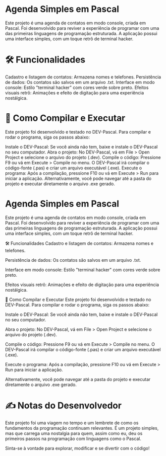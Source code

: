 # Agenda Simples em Pascal
Este projeto é uma agenda de contatos em modo console, criada em Pascal. Foi desenvolvido para reviver a experiência de programar com uma das primeiras linguagens de programação estruturada. A aplicação possui uma interface simples, com um toque retrô de terminal hacker.

# 🛠️ Funcionalidades
Cadastro e listagem de contatos: Armazena nomes e telefones.
Persistência de dados: Os contatos são salvos em um arquivo .txt.
Interface em modo console: Estilo "terminal hacker" com cores verde sobre preto.
Efeitos visuais retrô: Animações e efeito de digitação para uma experiência nostálgica.

# 🚀 Como Compilar e Executar

Este projeto foi desenvolvido e testado no DEV-Pascal. Para compilar e rodar o programa, siga os passos abaixo:

Instale o DEV-Pascal: Se você ainda não tem, baixe e instale o DEV-Pascal no seu computador.
Abra o projeto: No DEV-Pascal, vá em File > Open Project e selecione o arquivo do projeto (.dev).
Compile o código: Pressione F9 ou vá em Execute > Compile no menu. O DEV-Pascal irá compilar o código-fonte (.pas) e criar um arquivo executável (.exe).
Execute o programa: Após a compilação, pressione F10 ou vá em Execute > Run para iniciar a aplicação.
Alternativamente, você pode navegar até a pasta do projeto e executar diretamente o arquivo .exe gerado.

# Agenda Simples em Pascal
Este projeto é uma agenda de contatos em modo console, criada em Pascal. Foi desenvolvido para reviver a experiência de programar com uma das primeiras linguagens de programação estruturada. A aplicação possui uma interface simples, com um toque retrô de terminal hacker.

🛠️ Funcionalidades
Cadastro e listagem de contatos: Armazena nomes e telefones.

Persistência de dados: Os contatos são salvos em um arquivo .txt.

Interface em modo console: Estilo "terminal hacker" com cores verde sobre preto.

Efeitos visuais retrô: Animações e efeito de digitação para uma experiência nostálgica.

🚀 Como Compilar e Executar
Este projeto foi desenvolvido e testado no DEV-Pascal. Para compilar e rodar o programa, siga os passos abaixo:

Instale o DEV-Pascal: Se você ainda não tem, baixe e instale o DEV-Pascal no seu computador.

Abra o projeto: No DEV-Pascal, vá em File > Open Project e selecione o arquivo do projeto (.dev).

Compile o código: Pressione F9 ou vá em Execute > Compile no menu. O DEV-Pascal irá compilar o código-fonte (.pas) e criar um arquivo executável (.exe).

Execute o programa: Após a compilação, pressione F10 ou vá em Execute > Run para iniciar a aplicação.

Alternativamente, você pode navegar até a pasta do projeto e executar diretamente o arquivo .exe gerado.

# ✍️ Notas do Desenvolvedor
Este projeto foi uma viagem no tempo e um lembrete de como os fundamentos da programação continuam relevantes. É um projeto simples, mas que carrega uma nostalgia para quem, assim como eu, deu os primeiros passos na programação com linguagens como o Pascal.

Sinta-se à vontade para explorar, modificar e se divertir com o código!


